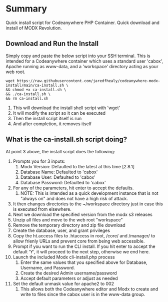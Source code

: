 # Summary
Quick install script for Codeanywhere PHP Container. Quick download and install of MODX Revolution.

## Download and Run the Install
Simply copy and paste the below script into your SSH terminal. This is intended for a Codeanywhere container which uses a standard user 'cabox', Apache running as www-data, and a 'workspace' directory acting as your web root.
```
wget https://raw.githubusercontent.com/jaredfhealy/codeanywhere-modx-install/main/ca-install.sh \
&& chmod +x ca-install.sh \
&& ./ca-install.sh \
&& rm ca-install.sh
```
1. This will download the install shell script with 'wget'
2. It will modify the script so it can be executed
3. Then the install script itself is run
4. And after completion, it removes itself

## What is the ca-install.sh script doing?
At point 3 above, the install script does the following:

1. Prompts you for 3 inputs:
    1. Modx Version: Defaulted to the latest at this time [2.8.1]
    2. Database Name: Defaulted to 'cabox'
    3. Database User: Defaulted to 'cabox'
    4. Database Password: Defaulted to 'cabox'
2. For any of the parameters, hit enter to accept the defaults.
    1. NOTE: This is intended as a quick development instance that is not "always on" and does not have a high risk of attack.
3. It then changes directories to the ~/workspace directory just in case this is executed from elsewhere.
4. Next we download the specified version from the modx s3 releases
5. Unzip all files and move to the web root "workspace"
6. Remove the temporary directory and zip file download
7. Create the database, user, and grant privileges
8. Copy the ht.access files to .htaccess in root, /core/ and /manager/ to allow frienly URLs and prevent core from being web accessible.
9. Prompt if you want to run the CLI install. If you hit enter to accept the default 'Y', it will proceed to the next step, otherwise we end here.
10. Launch the included Modx cli-install.php process
    1. Enter the same values that you specified above for Database, Username, and Password.
    2. Create the desired Admin username/password
    3. Accept default parameters or adjust as needed
11. Set the default unmask value for apache2 to 002
    1. This allows both the Codeanywhere editor and Modx to create and write to files since the cabox user is in the www-data group.
